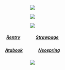 ⠀<div align="center">
![](https://files.catbox.moe/o6iyy6.png)

![](https://komarev.com/ghpvc/?username=Greedism&color=f9f5d0&style=plastic&label=Visitors!&base=2990)


![](https://files.catbox.moe/yz1qcw.png)
##### [Rentry](https://rentry.co/FujiwaranoMoku)ㅤㅤㅤㅤ[Strawpage](https://medangel.straw.page/)
##### [Atabook](https://kangel.atabook.org/)ㅤㅤㅤㅤ[Neospring](https://neospring.org/@p.ai.nter/_app/warning)

![](https://files.catbox.moe/aa8iii.png)
